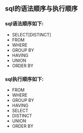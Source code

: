 ## sql的语法顺序与执行顺序

### sql语法顺序如下:
- SELECT[DISTINCT]
- FROM
- WHERE
- GROUP BY
- HAVING
- UNION
- ORDER BY

### sql执行顺序如下:
- FROM
- WHERE
- GROUP BY
- HAVING
- SELECT
- DISTINCT
- UNION
- ORDER BY
